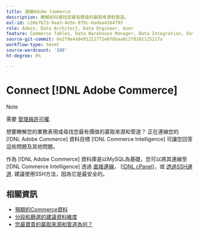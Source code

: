 ```yaml
---
title: 連線Adobe Commerce
description: 瞭解如何尋找您最有價值的贏取來源和管道。
exl-id: c20e7673-9aa3-4e5e-979c-6adaa4164793
role: Admin, Data Architect, Data Engineer, User
feature: Commerce Tables, Data Warehouse Manager, Data Integration, Data Import/Export
source-git-commit: 6e2f9e4a9e91212771e6f6baa8c2f8101125217a
workflow-type: tm+mt
source-wordcount: '100'
ht-degree: 0%

---
```


# Connect [!DNL Adobe Commerce]

>[!NOTE]
>
>需要 [管理員許可權](../../../administrator/user-management/user-management.md).

想要瞭解您的業務表現或尋找您最有價值的贏取來源和管道？ 正在連線您的 [!DNL Adobe Commerce] 資料目標 [!DNL Commerce Intelligence] 可讓您回答這些問題及其他問題。

作為 [!DNL Adobe Commerce] 資料庫是以MySQL為基礎，您可以將其連線至 [!DNL Commerce Intelligence] 透過 [直接連線](../integrations/mysql-via-a-direct-connection.md)， [[!DNL cPanel]](../integrations/mysql-via-cpanel.md)，或 [透過SSH通道](../integrations/mysql-via-ssh-tunnel.md). 建議使用SSH方法，因為它是最安全的。

## 相關資訊

* [預期的Commerce資料](../integrations/magento-data.md)
* [分段和篩選的建議資料維度](../../../best-practices/segment-filter.md)
* [您最寶貴的贏取來源和管道為何？](../../analysis/most-value-source-channel.md)
